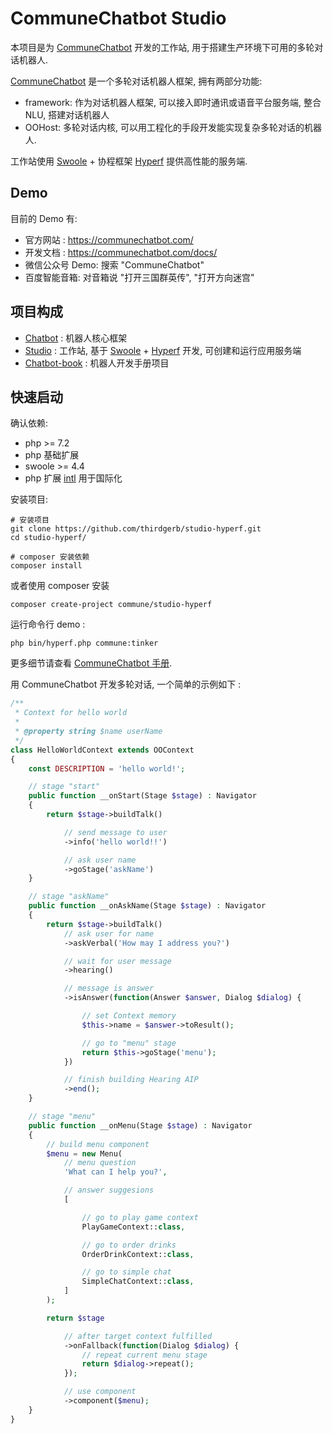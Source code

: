 # CommuneChatbot Studio

本项目是为 [CommuneChatbot](https://github.com/thirdgerb/chatbot) 开发的工作站, 用于搭建生产环境下可用的多轮对话机器人.

[CommuneChatbot](https://github.com/thirdgerb/chatbot) 是一个多轮对话机器人框架, 拥有两部分功能:

-   framework: 作为对话机器人框架, 可以接入即时通讯或语音平台服务端, 整合NLU, 搭建对话机器人
-   OOHost: 多轮对话内核, 可以用工程化的手段开发能实现复杂多轮对话的机器人.

工作站使用 [Swoole](https://github.com/swoole/swoole-src) + 协程框架 [Hyperf](https://github.com/hyperf-cloud/hyperf-skeleton) 提供高性能的服务端.

## Demo

目前的 Demo 有:

* 官方网站 : <https://communechatbot.com/>
* 开发文档 : <https://communechatbot.com/docs/>
* 微信公众号 Demo: 搜索 "CommuneChatbot"
* 百度智能音箱: 对音箱说 "打开三国群英传", "打开方向迷宫"

## 项目构成

- [Chatbot](https://github.com/thirdgerb/chatbot) : 机器人核心框架
- [Studio](https://github.com/thirdgerb/studio-hyperf) : 工作站, 基于 [Swoole](https://github.com/swoole/swoole-src) + [Hyperf](https://github.com/hyperf/hyperf) 开发, 可创建和运行应用服务端
- [Chatbot-book](https://github.com/thirdgerb/chatbot-book) : 机器人开发手册项目

## 快速启动

确认依赖:

- php >= 7.2
- php 基础扩展
- swoole >= 4.4
- php 扩展 [intl](https://www.php.net/manual/en/book.intl.php) 用于国际化


安装项目:

    # 安装项目
    git clone https://github.com/thirdgerb/studio-hyperf.git
    cd studio-hyperf/

    # composer 安装依赖
    composer install

或者使用 composer 安装

    composer create-project commune/studio-hyperf

运行命令行 demo :

    php bin/hyperf.php commune:tinker

更多细节请查看 [CommuneChatbot 手册](https://communechatbot.com/docs/).

用 CommuneChatbot 开发多轮对话, 一个简单的示例如下 :

```php
/**
 * Context for hello world
 *
 * @property string $name userName
 */
class HelloWorldContext extends OOContext
{
    const DESCRIPTION = 'hello world!';

    // stage "start"
    public function __onStart(Stage $stage) : Navigator
    {
        return $stage->buildTalk()

            // send message to user
            ->info('hello world!!')

            // ask user name
            ->goStage('askName')
    }

    // stage "askName"
    public function __onAskName(Stage $stage) : Navigator
    {
        return $stage->buildTalk()
            // ask user for name
            ->askVerbal('How may I address you?')

            // wait for user message
            ->hearing()

            // message is answer
            ->isAnswer(function(Answer $answer, Dialog $dialog) {

                // set Context memory
                $this->name = $answer->toResult();

                // go to "menu" stage
                return $this->goStage('menu');
            })

            // finish building Hearing AIP
            ->end();
    }

    // stage "menu"
    public function __onMenu(Stage $stage) : Navigator
    {
        // build menu component
        $menu = new Menu(
            // menu question
            'What can I help you?',

            // answer suggesions
            [

                // go to play game context
                PlayGameContext::class,

                // go to order drinks
                OrderDrinkContext::class,

                // go to simple chat
                SimpleChatContext::class,
            ]
        );

        return $stage

            // after target context fulfilled
            ->onFallback(function(Dialog $dialog) {
                // repeat current menu stage
                return $dialog->repeat();
            });

            // use component
            ->component($menu);
    }
}
```



